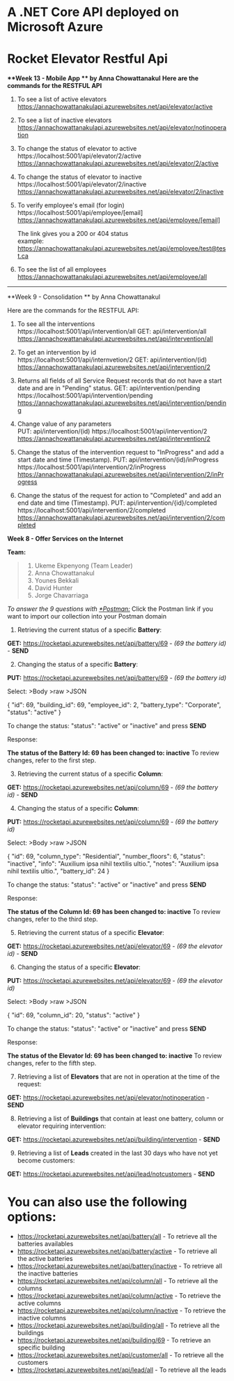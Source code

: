 # <b>A .NET Core API deployed on Microsoft Azure</b>
# <b>Rocket Elevator Restful Api</b>

<b>**Week 13 - Mobile App ** by Anna Chowattanakul</b>
<b>Here are the commands for the RESTFUL API</b>

1. To see a list of active elevators
   https://annachowattanakulapi.azurewebsites.net/api/elevator/active

2. To see a list of inactive elevators
   https://annachowattanakulapi.azurewebsites.net/api/elevator/notinoperation

3. To change the status of elevator to active
   https://localhost:5001/api/elevator/2/active
   https://annachowattanakulapi.azurewebsites.net/api/elevator/2/active

4. To change the status of elevator to inactive
   https://localhost:5001/api/elevator/2/inactive
   https://annachowattanakulapi.azurewebsites.net/api/elevator/2/inactive
   
5. To verify employee's email (for login)
   https://localhost:5001/api/employee/[email]
   https://annachowattanakulapi.azurewebsites.net/api/employee/[email]
  
   The link gives you a 200 or 404 status   
   example: https://annachowattanakulapi.azurewebsites.net/api/employee/test@test.ca
   
6. To see the list of all employees
   https://annachowattanakulapi.azurewebsites.net/api/employee/all

---------------------------------------------------------------------------------------

**Week 9 - Consolidation ** by Anna Chowattanakul

Here are the commands for the RESTFUL API:
1. To see all the interventions                               
   https://localhost:5001/api/intervention/all
   GET: api/intervention/all                               
   https://annachowattanakulapi.azurewebsites.net/api/intervention/all



2. To get an intervention by id                               
   https://localhost:5001/api/internvetion/2 
   GET: api/intervention/(id)  
   https://annachowattanakulapi.azurewebsites.net/api/intervention/2


3. Returns all fields of all Service Request records that do not have a start date and are in "Pending" status.
   GET: api/intervention/pending                               
   https://localhost:5001/api/intervention/pending
   https://annachowattanakulapi.azurewebsites.net/api/intervention/pending
 
 
4. Change value of any parameters                              
   PUT: api/intervention/(id) 
   https://localhost:5001/api/intervention/2
   https://annachowattanakulapi.azurewebsites.net/api/intervention/2


5. Change the status of the intervention request to "InProgress" and add a start date and time (Timestamp).
   PUT: api/intervention/(id)/inProgress                       
   https://localhost:5001/api/intervention/2/inProgress 
   https://annachowattanakulapi.azurewebsites.net/api/intervention/2/inProgress
 
 
6. Change the status of the request for action to "Completed" and add an end date and time (Timestamp).
   PUT: api/intervention/{id}/completed                        
   https://localhost:5001/api/intervention/2/completed
   https://annachowattanakulapi.azurewebsites.net/api/intervention/2/completed




**Week 8 - Offer Services on the Internet** 

**Team:** 

>1. Ukeme Ekpenyong (Team Leader)
>2. Anna Chowattanakul
>3. Younes Bekkali
>4. David Hunter
>5. Jorge Chavarriaga

*To answer the 9 questions with [*Postman:](https://www.getpostman.com/collections/a5cd3bfab68ca5d11069)*
Click the Postman link if you want to import our collection into your Postman domain

1. Retrieving the current status of a specific **Battery**:

**GET:** https://rocketapi.azurewebsites.net/api/battery/69 - *(69 the battery id)* - **SEND**

2. Changing the status of a specific **Battery**:

**PUT:** https://rocketapi.azurewebsites.net/api/battery/69 - *(69 the battery id)*

Select: >Body >raw >JSON

{
        "id": 69,
        "building_id": 69,
        "employee_id": 2,
        "battery_type": "Corporate",
        "status": "active"
}

To change the status: "status": "active" or "inactive"  and press **SEND**

Response:

**The status of the Battery Id: 69 has been changed to: inactive**
To review changes, refer to the first step.

3. Retrieving the current status of a specific **Column**:

**GET:** https://rocketapi.azurewebsites.net/api/column/69 - *(69 the battery id)* - **SEND**

4. Changing the status of a specific **Column**:

**PUT:** https://rocketapi.azurewebsites.net/api/column/69 - *(69 the battery id)*

Select: >Body >raw >JSON

{
        "id": 69,
        "column_type": "Residential",
        "number_floors": 6,
        "status": "inactive",
        "info": "Auxilium ipsa nihil textilis ultio.",
        "notes": "Auxilium ipsa nihil textilis ultio.",
        "battery_id": 24
}

To change the status: "status": "active" or "inactive"  and press **SEND**

Response:

**The status of the Column Id: 69 has been changed to: inactive**
To review changes, refer to the third step.

5. Retrieving the current status of a specific **Elevator**:

**GET:** https://rocketapi.azurewebsites.net/api/elevator/69 - *(69 the elevator id)* - **SEND**

6. Changing the status of a specific **Elevator**:

**PUT:** https://rocketapi.azurewebsites.net/api/elevator/69 - *(69 the elevator id)* 

Select: >Body >raw >JSON

{
    "id": 69,
    "column_id": 20,
    "status": "active"
}

To change the status: "status": "active" or "inactive"  and press **SEND**

Response:

**The status of the Elevator Id: 69 has been changed to: inactive**
To review changes, refer to the fifth step.

7. Retrieving a list of **Elevators** that are not in operation at the time of the request:

**GET:** https://rocketapi.azurewebsites.net/api/elevator/notinoperation - **SEND**

8. Retrieving a list of **Buildings** that contain at least one battery, column or elevator requiring intervention:

**GET:** https://rocketapi.azurewebsites.net/api/building/intervention - **SEND**

9. Retrieving a list of **Leads** created in the last 30 days who have not yet become customers:

**GET:** https://rocketapi.azurewebsites.net/api/lead/notcustomers - **SEND**

# <b>You can also use the following options:</b>
* https://rocketapi.azurewebsites.net/api/battery/all - To retrieve all the batteries availables
* https://rocketapi.azurewebsites.net/api/battery/active - To retrieve all the active batteries
* https://rocketapi.azurewebsites.net/api/battery/inactive - To retrieve all the inactive batteries 
* https://rocketapi.azurewebsites.net/api/column/all - To retrieve all the columns
* https://rocketapi.azurewebsites.net/api/column/active - To retrieve the active columns
* https://rocketapi.azurewebsites.net/api/column/inactive - To retrieve the inactive columns
* https://rocketapi.azurewebsites.net/api/building/all - To retrieve all the buildings
* https://rocketapi.azurewebsites.net/api/building/69 - To retrieve an specific building 
* https://rocketapi.azurewebsites.net/api/customer/all - To retrieve all the customers
* https://rocketapi.azurewebsites.net/api/lead/all - To retrieve all the leads

